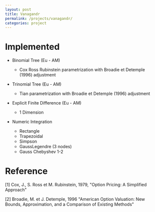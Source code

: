 ```yaml
---
layout: post
title: Vanagandr
permalink: /projects/vanagandr/
categories: project
---
```


# Implemented

* Binomial Tree (Eu - AM)
  * Cox Ross Rubinstein parametrization with Broadie et Detemple (1996) adjustment
  
* Trinomial Tree (Eu - AM)
  * Tian parametrization with Broadie et Detemple (1996) adjustment
  
* Explicit Finite Difference (Eu - AM)
  * 1 Dimension

* Numeric Integration
  * Rectangle
  * Trapezoidal
  * Simpson
  * GaussLegendre (3 nodes)
  * Gauss Chebyshev 1-2
  
  
# Reference

[1] Cox, J., S. Ross et M. Rubinstein, 1979, "Option Pricing: A Simplified Approach"


[2] Broadie, M. et J. Detemple, 1996 "American Option Valuation: New Bounds, Approximation, and a Comparison of Existing Methods"

